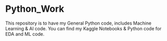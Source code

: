 # Python_Work
This repository is to have my General Python code, includes Machine Learning & AI code.
You can find my Kaggle Notebooks & Python code for EDA and ML code.
